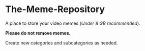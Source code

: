 # The-Meme-Repository
A place to store your video memes (*Under 8 GB recommended*).

**Please do not remove memes.**

Create new categories and subcategories as needed.
